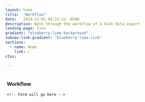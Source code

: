 ```yaml
---
layout: home
title:  "Workflow"
date:   2019-11-02 09:21:12 -0500 
description: Walk through the workflow of a bulk data export 
landing-page: live
gradient: "blueberry-lime-background"
subnav-link-gradient: "blueberry-lime-link"
sections:
  - name: Home
    link: /
ctas:

---
```




<div id="workflow-section" style="padding: 5px;">
    <h3>Workflow</h3>
    
    <!-- Form will go here -->
</div>